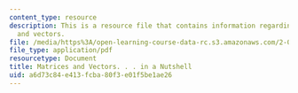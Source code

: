 ```yaml
---
content_type: resource
description: This is a resource file that contains information regarding matrices
  and vectors.
file: /media/https%3A/open-learning-course-data-rc.s3.amazonaws.com/2-086-numerical-computation-for-mechanical-engineers-fall-2014/a6d73c84e413fcba80f3e01f5be1ae26_MIT2_086F14_Matrices.pdf
file_type: application/pdf
resourcetype: Document
title: Matrices and Vectors. . . in a Nutshell
uid: a6d73c84-e413-fcba-80f3-e01f5be1ae26
---
```

